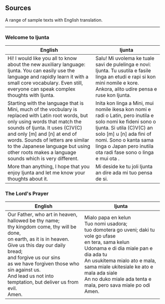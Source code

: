 ## Sources

A range of sample texts with English translation.

----

### Welcome to Ijunta	
| English | Ijunta |
|---------|--------|
| Hi! I would like you all to know about the new auxiliary language: Ijunta. You can easily use the language and rapidly learn it with a small core vocabulary. Even still, everyone can speak complex thoughts with Ijunta.	| Salu! Mi uvolema ke tuale savi de pulelinga e novi: Ijunta. Tu usutila e fasile linga an etudi e rapi si kon mini nomile e kore. Ankora, alito udire pensa e ruse kon Ijunta. |
| Starting with the language that is Mini, much of the vocbulary is replaced with Latin root words, but only using words that match the sounds of Ijunta. It uses (C)V(C) and only [m] and [n] at end of words. Sounds of letters are similar to the Japanese language but using other roots makes a language sounds which is very different.	| Inita kon linga a Mini, mui nomile ikesa kon nomi e radi o Latin, pero inutila e solo nomi ke fideni sono o Ijunta. Si utila (C)V(C) an solo [m] u [n] ada fini of nomi. Sono o kanta sama linga o Japan pero inutila ota radi fase sono o linga e mui ota . |
| More than anything, I hope that you enjoy Ijunta and let me know your thoughts about it.	| Mi deside ke tu joli Ijunta an dire ada mi tuo pensa de si. |

### The Lord's Prayer

|English|Ijunta |
|--|--|
|Our Father, who art in heaven,<br>hallowed be thy name;<br>thy kingdom come, thy will be done,<br>on earth, as it is in heaven.<br>Give us this day our daily bread;<br>and forgive us our sins<br>as we have forgiven those who sin against us.<br>And lead us not into temptation, but deliver us from evil.<br>Amen.| Mialo papa en kelun<br>Tuo nomi usadora;<br>tuo domotera go uveni; daki tu vole go ufase<br>en tera, sama kelun<br>Udonama e di dia miale pan e dia ada tu <br>An usukitema mialo ato e mala,<br>sama miale ukitesiale ke ato e mala ada siale<br>An no duko miale ada tenta e mala, pero sava miale po odi<br>Amen.<br> |
